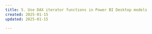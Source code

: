 ```yaml
---
title: 5. Use DAX iterator functions in Power BI Desktop models 
created: 2025-01-15
updated: 2025-01-15

---
```


